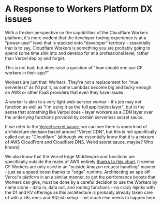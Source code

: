 # A Response to Workers Platform DX issues

With a fresher perspective on the capabilities of the Cloudflare Workers platform, it's more evident that the developer tooling experience is at a "power-user" level that is stacked onto "developer" territory - essentially that is to say, Cloudflare Workers is something you are probably going to spend some time sink into and develop for at a professional level, rather than Vercel deploy and forget.

This is not bad, but does raise a question of "how should one use CF workers in their app?"

Workers are just that: Workers. They're not a replacement for "true serverless" as I'd put it, as some Lambdas become big and bulky enough on AWS or other FaaS providers that even they have issues

A worker is akin to a very light web-service worker - it's job may not function as well as "I'm using it as the full application layer", but in the sense that something like Vercel does - layer workers as a CDN layer over the underlying functions provided by certain serverless secret sauce.

If we refer to the [Vercel secret sauce](https://vercel.com/blog/behind-the-scenes-of-vercels-infrastructure), we can see there is some kind of architecture decision based around "Vercel CDN", but this is not specifically called out as "Cloudflare" (although we essentially know that it is a mixture of AWS CloudFront and Cloudflare DNS. Weird secret sauce, maybe? Who knows)

We also know that the Vercel Edge Middleware and functions are specifically outside the realm of AWS entirely [thanks to this chart](https://vercel.com/_next/image?url=https%3A%2F%2Fimages.ctfassets.net%2Fe5382hct74si%2F17wRK6w0tIbXhcKwHilCxR%2Fd082e25874a13d1787f2a4dd6c83295b%2FGroup_513640.png&w=1920&q=75&dpl=dpl_7KGZHvMXaQ7YvD1LYErmy4BVNMrF). It seems CF Workers are only used in an "outside Amazon request handling" manner - just as a speed boost thanks to "edge" runtime. Architecting an app off Vercel's platform in an a similar manner, to get the performance boosts that Workers can give, must be done by a careful decision to use the Workers by name alone - data in, data out, and routing functions - no crazy hijinks with the D1 and KV offerings as this architecture is probably already taken care of with a k8s redis and SQLish setup - not much else needs to happen here.